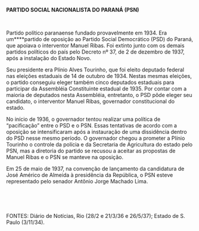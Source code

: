 **PARTIDO SOCIAL NACIONALISTA DO PARANÁ (PSN)**

 

Partido político paranaense fundado provavelmente em 1934. Era
um****partido de oposição ao Partido Social Democrático (PSD) do Paraná,
que apoiava o interventor Manuel Ribas. Foi extinto junto com os demais
partidos políticos do país pelo Decreto nº 37, de 2 de dezembro de 1937,
após a instalação do Estado Novo.

Seu presidente era Plínio Alves Tourinho, que foi eleito deputado
federal nas eleições estaduais de 14 de outubro de 1934. Nestas mesmas
eleições, o partido conseguiu eleger também cinco deputados estaduais
para participar da Assembléia Constituinte estadual de 1935. Por contar
com a maioria de deputados nesta Assembléia, entretanto, o PSD pôde
eleger seu candidato, o interventor Manuel Ribas, governador
constitucional do estado.

No início de 1936, o governador tentou realizar uma política de
“pacificação” entre o PSD e o PSN. Essas tentativas de acordo com a
oposição se intensificaram após a instauração de uma dissidência dentro
do PSD nesse mesmo período. O governador chegou a prometer a Plínio
Tourinho o controle da polícia e da Secretaria de Agricultura do estado
pelo PSN, mas a diretoria do partido se recusou a aceitar as propostas
de Manuel Ribas e o PSN se manteve na oposição.

Em 25 de maio de 1937, na convenção de lançamento da candidatura de José
Américo de Almeida à presidência da República, o PSN esteve representado
pelo senador Antônio Jorge Machado Lima.

 

 

FONTES: Diário de Notícias, Rio (28/2 e 21/3/36 e 26/5/37); Estado de S.
Paulo (3/11/34).

 

